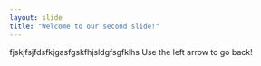 ```yaml
---
layout: slide
title: "Welcome to our second slide!"
---
```

fjskjfsjfdsfkjgasfgskfhjsldgfsgfklhs
Use the left arrow to go back!
